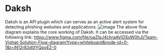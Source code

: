 # Daksh
Daksh is an API plugin which can serves as an active alert system for detecting phishing websites and applications.
![image](https://github.com/shashwat12304/Daksh/assets/96010133/9578c8fb-32de-4222-851d-3fc6e066597d)
The above flow diagram explains the core working of Daksh. It can be accessed via the following link:
https://www.figma.com/file/oaZlgJ4chraAViDSoW0hJl/Team-Vighat-Solution-Flow-diagram?type=whiteboard&node-id=0-1&t=iN12r82d0lYQpoEZ-0
